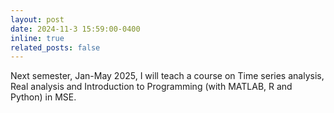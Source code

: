 ```yaml
---
layout: post
date: 2024-11-3 15:59:00-0400
inline: true
related_posts: false
---
```


Next semester, Jan-May 2025, I will teach a course on Time series analysis, Real analysis and Introduction to Programming (with MATLAB, R and Python) in MSE.
